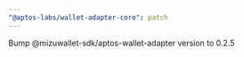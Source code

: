 ```yaml
---
"@aptos-labs/wallet-adapter-core": patch
---
```


Bump @mizuwallet-sdk/aptos-wallet-adapter version to 0.2.5
